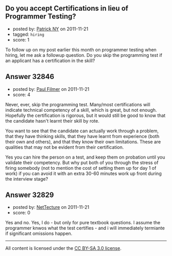 ## Do you accept Certifications in lieu of Programmer Testing?

- posted by: [Patrick NY](https://stackexchange.com/users/-1/14366-patrick-ny) on 2011-11-21
- tagged: `hiring`
- score: 1

To follow up on my post earlier this month on programmer testing when hiring, let me ask a followup question. Do you skip the programming test if an applicant has a certification in the skill?




## Answer 32846

- posted by: [Paul Filmer](https://stackexchange.com/users/-1/14049-paul-filmer) on 2011-11-21
- score: 4

Never, ever, skip the programming test. Many/most certifications will indicate technical competency of a skill, which is great, but not enough. Hopefully the certification is rigorous, but it would still be good to know that the candidate hasn't learnt their skill by rote.

You want to see that the candidate can actually work through a problem, that they have thinking skills, that they have learnt from experience (both their own and others), and that they know their own limitations. These are qualities that may not be evident from their certification.

Yes you can hire the person on a test, and keep them on probation until you validate their competency. But why put both of you through the stress of firing somebody (not to mention the cost of setting them up for day 1 of work) if you can avoid it with an extra 30-60 minutes work up front during the interview stage?


## Answer 32829

- posted by: [NetTecture](https://stackexchange.com/users/-1/3350-nettecture) on 2011-11-21
- score: 0

Yes and no. Yes, I do - but only for pure textbook questions. I assume the programmer knwos what the test certifies - and i will immediately termiante if significant omissions happen.



---

All content is licensed under the [CC BY-SA 3.0 license](https://creativecommons.org/licenses/by-sa/3.0/).
